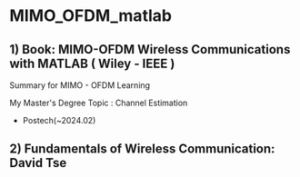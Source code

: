 # MIMO_OFDM_matlab

## 1) Book: MIMO-OFDM Wireless Communications with MATLAB ( Wiley - IEEE )

Summary for MIMO - OFDM Learning

My Master's Degree Topic : Channel Estimation
- Postech(~2024.02)

## 2) Fundamentals of Wireless Communication: David Tse
